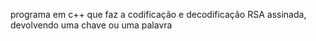 programa em c++ que faz a codificação e decodificação RSA assinada, devolvendo uma chave ou uma palavra

